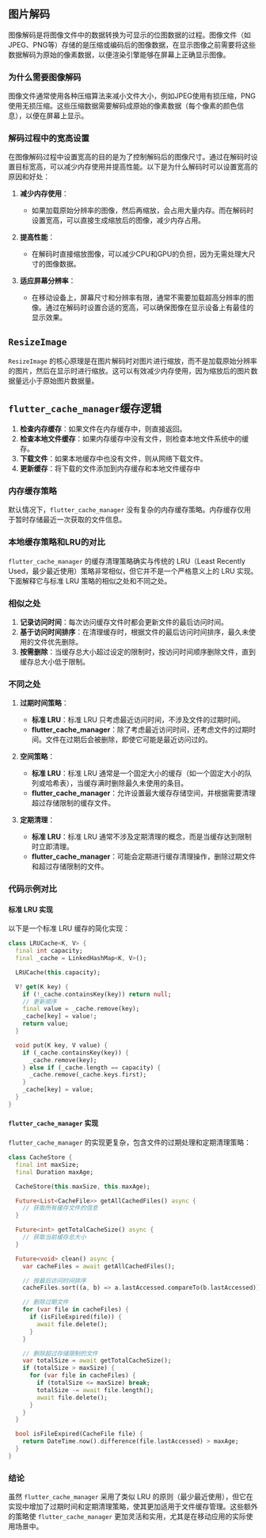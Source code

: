 ## 图片解码
图像解码是将图像文件中的数据转换为可显示的位图数据的过程。图像文件（如JPEG、PNG等）存储的是压缩或编码后的图像数据，在显示图像之前需要将这些数据解码为原始的像素数据，以便渲染引擎能够在屏幕上正确显示图像。

### 为什么需要图像解码

图像文件通常使用各种压缩算法来减小文件大小，例如JPEG使用有损压缩，PNG使用无损压缩。这些压缩数据需要解码成原始的像素数据（每个像素的颜色信息），以便在屏幕上显示。

### 解码过程中的宽高设置

在图像解码过程中设置宽高的目的是为了控制解码后的图像尺寸。通过在解码时设置目标宽高，可以减少内存使用并提高性能。以下是为什么解码时可以设置宽高的原因和好处：

1. **减少内存使用**：
   - 如果加载原始分辨率的图像，然后再缩放，会占用大量内存。而在解码时设置宽高，可以直接生成缩放后的图像，减少内存占用。

2. **提高性能**：
   - 在解码时直接缩放图像，可以减少CPU和GPU的负担，因为无需处理大尺寸的图像数据。

3. **适应屏幕分辨率**：
   - 在移动设备上，屏幕尺寸和分辨率有限，通常不需要加载超高分辨率的图像。通过在解码时设置合适的宽高，可以确保图像在显示设备上有最佳的显示效果。

## `ResizeImage`
`ResizeImage` 的核心原理是在图片解码时对图片进行缩放，而不是加载原始分辨率的图片，然后在显示时进行缩放。这可以有效减少内存使用，因为缩放后的图片数据量远小于原始图片数据量。


## `flutter_cache_manager`缓存逻辑
1. **检查内存缓存**：如果文件在内存缓存中，则直接返回。
2. **检查本地文件缓存**：如果内存缓存中没有文件，则检查本地文件系统中的缓存。
3. **下载文件**：如果本地缓存中也没有文件，则从网络下载文件。
4. **更新缓存**：将下载的文件添加到内存缓存和本地文件缓存中

### 内存缓存策略
默认情况下，`flutter_cache_manager` 没有复杂的内存缓存策略。内存缓存仅用于暂时存储最近一次获取的文件信息。

### 本地缓存策略和LRU的对比
`flutter_cache_manager` 的缓存清理策略确实与传统的 LRU（Least Recently Used，最少最近使用）策略非常相似，但它并不是一个严格意义上的 LRU 实现。下面解释它与标准 LRU 策略的相似之处和不同之处。

### 相似之处

1. **记录访问时间**：每次访问缓存文件时都会更新文件的最后访问时间。
2. **基于访问时间排序**：在清理缓存时，根据文件的最后访问时间排序，最久未使用的文件优先删除。
3. **按需删除**：当缓存总大小超过设定的限制时，按访问时间顺序删除文件，直到缓存总大小低于限制。

### 不同之处

1. **过期时间策略**：
   - **标准 LRU**：标准 LRU 只考虑最近访问时间，不涉及文件的过期时间。
   - **flutter_cache_manager**：除了考虑最近访问时间，还考虑文件的过期时间。文件在过期后会被删除，即使它可能是最近访问过的。

2. **空间策略**：
   - **标准 LRU**：标准 LRU 通常是一个固定大小的缓存（如一个固定大小的队列或哈希表），当缓存满时删除最久未使用的条目。
   - **flutter_cache_manager**：允许设置最大缓存存储空间，并根据需要清理超过存储限制的缓存文件。

3. **定期清理**：
   - **标准 LRU**：标准 LRU 通常不涉及定期清理的概念，而是当缓存达到限制时立即清理。
   - **flutter_cache_manager**：可能会定期进行缓存清理操作，删除过期文件和超过存储限制的文件。

### 代码示例对比

#### 标准 LRU 实现

以下是一个标准 LRU 缓存的简化实现：

```dart
class LRUCache<K, V> {
  final int capacity;
  final _cache = LinkedHashMap<K, V>();

  LRUCache(this.capacity);

  V? get(K key) {
    if (!_cache.containsKey(key)) return null;
    // 更新顺序
    final value = _cache.remove(key);
    _cache[key] = value!;
    return value;
  }

  void put(K key, V value) {
    if (_cache.containsKey(key)) {
      _cache.remove(key);
    } else if (_cache.length == capacity) {
      _cache.remove(_cache.keys.first);
    }
    _cache[key] = value;
  }
}
```

#### `flutter_cache_manager` 实现

`flutter_cache_manager` 的实现更复杂，包含文件的过期处理和定期清理策略：

```dart
class CacheStore {
  final int maxSize;
  final Duration maxAge;

  CacheStore(this.maxSize, this.maxAge);

  Future<List<CacheFile>> getAllCachedFiles() async {
    // 获取所有缓存文件的信息
  }

  Future<int> getTotalCacheSize() async {
    // 获取当前缓存总大小
  }

  Future<void> clean() async {
    var cacheFiles = await getAllCachedFiles();

    // 按最后访问时间排序
    cacheFiles.sort((a, b) => a.lastAccessed.compareTo(b.lastAccessed));

    // 删除过期文件
    for (var file in cacheFiles) {
      if (isFileExpired(file)) {
        await file.delete();
      }
    }

    // 删除超过存储限制的文件
    var totalSize = await getTotalCacheSize();
    if (totalSize > maxSize) {
      for (var file in cacheFiles) {
        if (totalSize <= maxSize) break;
        totalSize -= await file.length();
        await file.delete();
      }
    }
  }

  bool isFileExpired(CacheFile file) {
    return DateTime.now().difference(file.lastAccessed) > maxAge;
  }
}
```

### 结论

虽然 `flutter_cache_manager` 采用了类似 LRU 的原则（最少最近使用），但它在实现中增加了过期时间和定期清理策略，使其更加适用于文件缓存管理。这些额外的策略使 `flutter_cache_manager` 更加灵活和实用，尤其是在移动应用的实际使用场景中。

